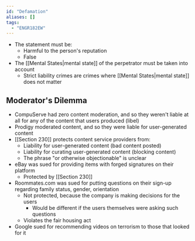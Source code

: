 ```yaml
---
id: "Defamation"
aliases: []
tags:
  - "ENGR182EW"
---
```


- The statement must be:
  - Harmful to the person's reputation
  - False
- The [[Mental States|mental state]] of the perpetrator must be taken into
  account
  - Strict liability crimes are crimes where [[Mental States|mental state]] does
    not matter

## Moderator's Dilemma

- CompuServe had zero content moderation, and so they weren't liable at all for
  any of the content that users produced (libel)
- Prodigy moderated content, and so they were liable for user-generated content
- [[Section 230]] protects content service providers from:
  - Liability for user-generated content (bad content posted)
  - Liability for curating user-generated content (blocking content)
  - The phrase "or otherwise objectionable" is unclear
- eBay was sued for providing items with forged signatures on their platform
  - Protected by [[Section 230]]
- Roommates.com was sued for putting questions on their sign-up regarding family
  status, gender, orientation
  - Not protected, because the company is making decisions for the users
    - Would be different if the users themselves were asking such questions
  - Violates the fair housing act
- Google sued for recommending videos on terrorism to those that looked for it
